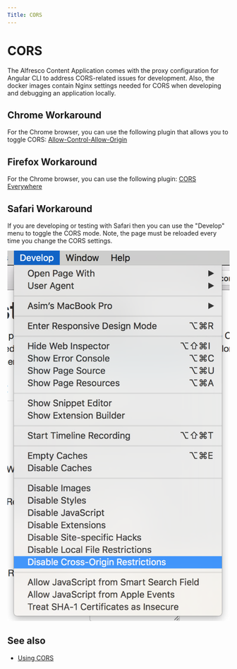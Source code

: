 ```yaml
---
Title: CORS
---
```


# CORS

The Alfresco Content Application comes with the proxy configuration for Angular CLI to address CORS-related issues for development.
Also, the docker images contain Nginx settings needed for CORS when developing and debugging an application locally.

## Chrome Workaround

For the Chrome browser, you can use the following plugin that allows you to toggle CORS:
[Allow-Control-Allow-Origin](https://chrome.google.com/webstore/detail/allow-control-allow-origi/nlfbmbojpeacfghkpbjhddihlkkiljbi)

## Firefox Workaround

For the Chrome browser, you can use the following plugin: [CORS Everywhere](https://addons.mozilla.org/en-Gb/firefox/addon/cors-everywhere/)

## Safari Workaround

If you are developing or testing with Safari then you can use the "Develop" menu to toggle the CORS mode.
Note, the page must be reloaded every time you change the CORS settings.

![](../images/safari-develop-menu.png)

## See also

- [Using CORS](https://www.html5rocks.com/en/tutorials/cors/)
